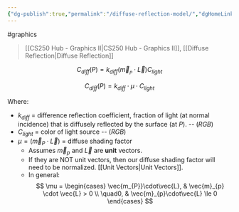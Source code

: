 ```yaml
---
{"dg-publish":true,"permalink":"/diffuse-reflection-model/","dgHomeLink":true,"dgPassFrontmatter":false,"dgShowLocalGraph":true}
---
```


#graphics 
> [[CS250 Hub - Graphics II|CS250 Hub - Graphics II]], [[Diffuse Reflection|Diffuse Reflection]]

$$
C_{diff}(P) = k_{diff} (\vec{m}_{_{P}} \cdot \vec{L})C_{light}
$$

$$
C_{diff}(P) = k_{diff} \cdot \mu \cdot  C_{light}
$$

Where:
- $k_{diff}$ = difference reflection coefficient, fraction of light (at normal incidence) that is diffusely reflected by the surface (at $P$). -- ($RGB$)
- $C_{light}$ = color of light source -- ($RGB$)
- $\mu = (\vec{m}_{P}\cdot\vec{L})$ = diffuse shading factor
	- Assumes $\vec{m}_{p}$ and $\vec{L}$ are **unit** vectors.
	- If they are NOT unit vectors, then our diffuse shading factor will need to be normalized. [[Unit Vectors|Unit Vectors]].
	- In general:
$$
\mu = \begin{cases}
\vec{m_{P}}\cdot\vec{L}, & \vec{m}_{p} \cdot \vec{L} > 0 \\
\quad0, & \vec{m}_{p}\cdot\vec{L} \le 0
\end{cases}
$$
